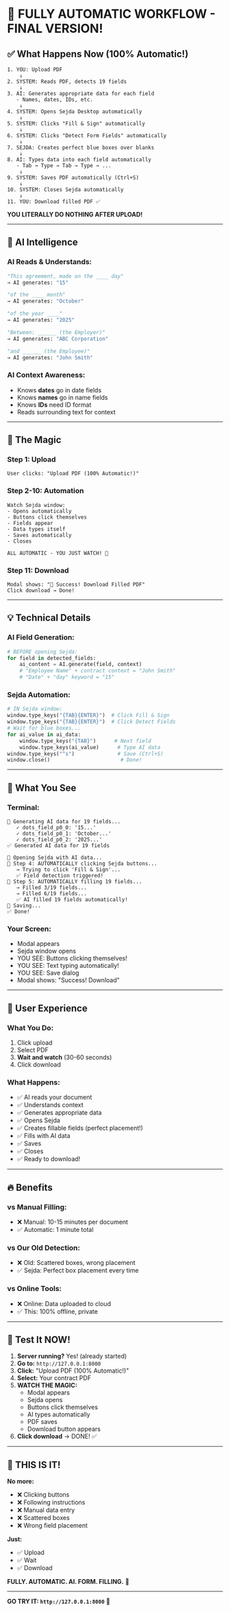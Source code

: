 # 🎯 FULLY AUTOMATIC WORKFLOW - FINAL VERSION!

## ✅ What Happens Now (100% Automatic!)

```
1. YOU: Upload PDF
    ↓
2. SYSTEM: Reads PDF, detects 19 fields
    ↓
3. AI: Generates appropriate data for each field
   - Names, dates, IDs, etc.
    ↓
4. SYSTEM: Opens Sejda Desktop automatically
    ↓
5. SYSTEM: Clicks "Fill & Sign" automatically
    ↓
6. SYSTEM: Clicks "Detect Form Fields" automatically
    ↓
7. SEJDA: Creates perfect blue boxes over blanks
    ↓
8. AI: Types data into each field automatically
   - Tab → Type → Tab → Type → ...
    ↓
9. SYSTEM: Saves PDF automatically (Ctrl+S)
    ↓
10. SYSTEM: Closes Sejda automatically
    ↓
11. YOU: Download filled PDF ✅
```

**YOU LITERALLY DO NOTHING AFTER UPLOAD!**

---

## 🤖 AI Intelligence

### **AI Reads & Understands:**
```python
"This agreement, made on the ____ day"
→ AI generates: "15"

"of the ____ month"
→ AI generates: "October"

"of the year ____"
→ AI generates: "2025"

"Between: ______ (the Employer)"
→ AI generates: "ABC Corporation"

"and ______ (the Employee)"
→ AI generates: "John Smith"
```

### **AI Context Awareness:**
- Knows **dates** go in date fields
- Knows **names** go in name fields  
- Knows **IDs** need ID format
- Reads surrounding text for context

---

## 🚀 The Magic

### **Step 1: Upload**
```
User clicks: "Upload PDF (100% Automatic!)"
```

### **Step 2-10: Automation**
```
Watch Sejda window:
- Opens automatically
- Buttons click themselves
- Fields appear
- Data types itself
- Saves automatically
- Closes

ALL AUTOMATIC - YOU JUST WATCH! 👀
```

### **Step 11: Download**
```
Modal shows: "🎉 Success! Download Filled PDF"
Click download → Done!
```

---

## 💡 Technical Details

### **AI Field Generation:**
```python
# BEFORE opening Sejda:
for field in detected_fields:
    ai_content = AI.generate(field, context)
    # "Employee Name" + contract context = "John Smith"
    # "Date" + "day" keyword = "15"
```

### **Sejda Automation:**
```python
# IN Sejda window:
window.type_keys("{TAB}{ENTER}")  # Click Fill & Sign
window.type_keys("{TAB}{ENTER}")  # Click Detect Fields
# Wait for blue boxes...
for ai_value in ai_data:
    window.type_keys("{TAB}")      # Next field
    window.type_keys(ai_value)      # Type AI data
window.type_keys("^s")              # Save (Ctrl+S)
window.close()                       # Done!
```

---

## 🎯 What You See

### **Terminal:**
```
🤖 Generating AI data for 19 fields...
   ✓ dots_field_p0_0: '15...'
   ✓ dots_field_p0_1: 'October...'
   ✓ dots_field_p0_2: '2025...'
✅ Generated AI data for 19 fields

🚀 Opening Sejda with AI data...
🤖 Step 4: AUTOMATICALLY clicking Sejda buttons...
   → Trying to click 'Fill & Sign'...
   ✅ Field detection triggered!
🤖 Step 5: AUTOMATICALLY filling 19 fields...
   → Filled 3/19 fields...
   → Filled 6/19 fields...
   ✅ AI filled 19 fields automatically!
💾 Saving...
✅ Done!
```

### **Your Screen:**
- Modal appears
- Sejda window opens
- YOU SEE: Buttons clicking themselves!
- YOU SEE: Text typing automatically!
- YOU SEE: Save dialog
- Modal shows: "Success! Download"

---

## 🎨 User Experience

### **What You Do:**
1. Click upload
2. Select PDF
3. **Wait and watch** (30-60 seconds)
4. Click download

### **What Happens:**
- ✅ AI reads your document
- ✅ Understands context
- ✅ Generates appropriate data
- ✅ Opens Sejda
- ✅ Creates fillable fields (perfect placement!)
- ✅ Fills with AI data
- ✅ Saves
- ✅ Closes
- ✅ Ready to download!

---

## 🔥 Benefits

### **vs Manual Filling:**
- ❌ Manual: 10-15 minutes per document
- ✅ Automatic: 1 minute total

### **vs Our Old Detection:**
- ❌ Old: Scattered boxes, wrong placement
- ✅ Sejda: Perfect box placement every time

### **vs Online Tools:**
- ❌ Online: Data uploaded to cloud
- ✅ This: 100% offline, private

---

## 🧪 Test It NOW!

1. **Server running?** Yes! (already started)
2. **Go to:** `http://127.0.0.1:8000`
3. **Click:** "Upload PDF (100% Automatic!)"
4. **Select:** Your contract PDF
5. **WATCH THE MAGIC:**
   - Modal appears
   - Sejda opens
   - Buttons click themselves
   - AI types automatically
   - PDF saves
   - Download button appears
6. **Click download** → DONE! ✅

---

## 🎉 THIS IS IT!

**No more:**
- ❌ Clicking buttons
- ❌ Following instructions
- ❌ Manual data entry
- ❌ Scattered boxes
- ❌ Wrong field placement

**Just:**
- ✅ Upload
- ✅ Wait
- ✅ Download

**FULLY. AUTOMATIC. AI. FORM. FILLING.** 🚀

---

**GO TRY IT: `http://127.0.0.1:8000`** 🎯



